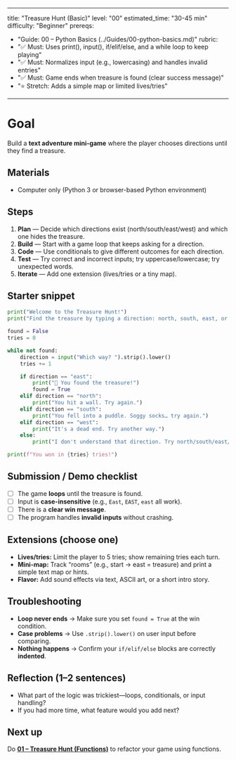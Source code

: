 
---
title: "Treasure Hunt (Basic)"
level: "00"
estimated_time: "30-45 min"
difficulty: "Beginner"
prereqs:
  - "Guide: 00 – Python Basics (../Guides/00-python-basics.md)"
rubric:
  - "✅ Must: Uses print(), input(), if/elif/else, and a while loop to keep playing"
  - "✅ Must: Normalizes input (e.g., lowercasing) and handles invalid entries"
  - "✅ Must: Game ends when treasure is found (clear success message)"
  - "⭐ Stretch: Adds a simple map or limited lives/tries"
---

# Goal
Build a **text adventure mini-game** where the player chooses directions until they find a treasure.

## Materials
- Computer only (Python 3 or browser-based Python environment)

## Steps
1) **Plan** — Decide which directions exist (north/south/east/west) and which one hides the treasure.
2) **Build** — Start with a game loop that keeps asking for a direction.
3) **Code** — Use conditionals to give different outcomes for each direction.
4) **Test** — Try correct and incorrect inputs; try uppercase/lowercase; try unexpected words.
5) **Iterate** — Add one extension (lives/tries or a tiny map).

## Starter snippet
```python
print("Welcome to the Treasure Hunt!")
print("Find the treasure by typing a direction: north, south, east, or west.")

found = False
tries = 0

while not found:
    direction = input("Which way? ").strip().lower()
    tries += 1

    if direction == "east":
        print("🎉 You found the treasure!")
        found = True
    elif direction == "north":
        print("You hit a wall. Try again.")
    elif direction == "south":
        print("You fell into a puddle. Soggy socks… try again.")
    elif direction == "west":
        print("It's a dead end. Try another way.")
    else:
        print("I don't understand that direction. Try north/south/east/west.")

print(f"You won in {tries} tries!")
```

## Submission / Demo checklist
- [ ] The game **loops** until the treasure is found.
- [ ] Input is **case-insensitive** (e.g., `East`, `EAST`, `east` all work).
- [ ] There is a **clear win message**.
- [ ] The program handles **invalid inputs** without crashing.

## Extensions (choose one)
- **Lives/tries:** Limit the player to 5 tries; show remaining tries each turn.
- **Mini-map:** Track “rooms” (e.g., start → east = treasure) and print a simple text map or hints.
- **Flavor:** Add sound effects via text, ASCII art, or a short intro story.

## Troubleshooting
- **Loop never ends** → Make sure you set `found = True` at the win condition.
- **Case problems** → Use `.strip().lower()` on user input before comparing.
- **Nothing happens** → Confirm your `if/elif/else` blocks are correctly **indented**.

## Reflection (1–2 sentences)
- What part of the logic was trickiest—loops, conditionals, or input handling?
- If you had more time, what feature would you add next?

## Next up
Do **[01 – Treasure Hunt (Functions)](../Labs/01-treasure-hunt-functions.md)** to refactor your game using functions.
